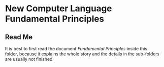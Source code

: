 ﻿New Computer Language Fundamental Principles
===========================================

## Read Me

It is best to first read the document *Fundamental Principles* inside this folder, because it explains the whole story and the details in the sub-folders are usually not finished.
